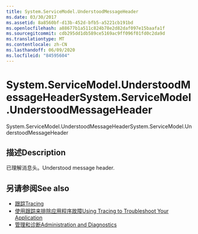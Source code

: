 ```yaml
---
title: System.ServiceModel.UnderstoodMessageHeader
ms.date: 03/30/2017
ms.assetid: 8a8560bf-d13b-452d-bfb5-a5221cb191bd
ms.openlocfilehash: a88677b1a511c824b78e2d82daf097e15baafa1f
ms.sourcegitcommit: cdb295dd1db589ce5169ac9ff096f01fd0c2da9d
ms.translationtype: MT
ms.contentlocale: zh-CN
ms.lasthandoff: 06/09/2020
ms.locfileid: "84595604"
---
```

# <a name="systemservicemodelunderstoodmessageheader"></a><span data-ttu-id="09a87-102">System.ServiceModel.UnderstoodMessageHeader</span><span class="sxs-lookup"><span data-stu-id="09a87-102">System.ServiceModel.UnderstoodMessageHeader</span></span>
<span data-ttu-id="09a87-103">System.ServiceModel.UnderstoodMessageHeader</span><span class="sxs-lookup"><span data-stu-id="09a87-103">System.ServiceModel.UnderstoodMessageHeader</span></span>  
  
## <a name="description"></a><span data-ttu-id="09a87-104">描述</span><span class="sxs-lookup"><span data-stu-id="09a87-104">Description</span></span>  
 <span data-ttu-id="09a87-105">已理解消息头。</span><span class="sxs-lookup"><span data-stu-id="09a87-105">Understood message header.</span></span>  
  
## <a name="see-also"></a><span data-ttu-id="09a87-106">另请参阅</span><span class="sxs-lookup"><span data-stu-id="09a87-106">See also</span></span>

- [<span data-ttu-id="09a87-107">跟踪</span><span class="sxs-lookup"><span data-stu-id="09a87-107">Tracing</span></span>](index.md)
- [<span data-ttu-id="09a87-108">使用跟踪来排除应用程序故障</span><span class="sxs-lookup"><span data-stu-id="09a87-108">Using Tracing to Troubleshoot Your Application</span></span>](using-tracing-to-troubleshoot-your-application.md)
- [<span data-ttu-id="09a87-109">管理和诊断</span><span class="sxs-lookup"><span data-stu-id="09a87-109">Administration and Diagnostics</span></span>](../index.md)
